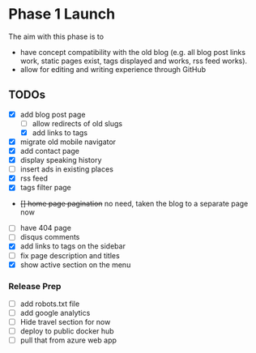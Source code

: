 # Phase 1 Launch

The aim with this phase is to

 - have concept compatibility with the old blog (e.g. all blog post links work, static pages exist, tags displayed 
 and works, rss feed works).
 - allow for editing and writing experience through GitHub
 
## TODOs

 - [x] add blog post page
    - [ ] allow redirects of old slugs
    - [x] add links to tags
 - [x] migrate old mobile navigator 
 - [x] add contact page
 - [x] display speaking history
 - [ ] insert ads in existing places
 - [x] rss feed
 - [x] tags filter page
 - ~~[] home page pagination~~ no need, taken the blog to a separate page now
 - [ ] have 404 page
 - [ ] disqus comments
 - [x] add links to tags on the sidebar
 - [ ] fix page description and titles
 - [x] show active section on the menu
 
### Release Prep
 
 - [ ] add robots.txt file
 - [ ] add google analytics
 - [ ] Hide travel section for now
 - [ ] deploy to public docker hub
 - [ ] pull that from azure web app